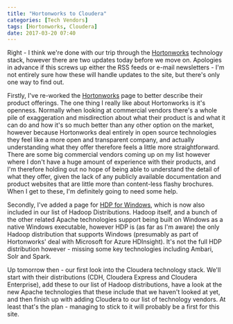 ```yaml
---
title: "Hortonworks to Cloudera"
categories: [Tech Vendors]
tags: [Hortonworks, Cloudera]
date: 2017-03-20 07:40
---
```

Right - I think we're done with our trip through the [Hortonworks](/tech-vendors/hortonworks) technology stack, however there are two updates today before we move on.  Apologies in advance if this screws up either the RSS feeds or e-mail newsletters - I'm not entirely sure how these will handle updates to the site, but there's only one way to find out.

Firstly, I've re-worked the [Hortonworks](/tech-vendors/hortonworks) page to better describe their product offerings.  The one thing I really like about Hortonworks is it's openness.  Normally when looking at commercial vendors there's a whole pile of exaggeration and misdirection about what their product is and what it can do and how it's so much better than any other option on the market, however because Hortonworks deal entirely in open source technologies they feel like a more open and transparent company, and actually understanding what they offer therefore feels a little more straightforward.  There are some big commercial vendors coming up on my list however where I don't have a huge amount of experience with their products, and I'm therefore holding out no hope of being able to understand the detail of what they offer, given the lack of any publicly available documentation and product websites that are little more than content-less flashy brochures. When I get to these, I'm definitely going to need some help.

Secondly, I've added a page for [HDP for Windows](/technologies/hortonworks-data-platform-for-windows), which is now also included in our list of Hadoop Distributions.  Hadoop itself, and a bunch of the other related Apache technologies support being built on Windows as a native Windows executable, however HDP is (as far as I'm aware) the only Hadoop distribution that supports Windows (presumably as part of Hortonworks' deal with Microsoft for Azure HDInsight).  It's not the full HDP distribution however - missing some key technologies including Ambari, Solr and Spark.

Up tomorrow then - our first look into the Cloudera technology stack.  We'll start with their distributions (CDH, Cloudera Express and Cloudera Enterprise), add these to our list of Hadoop distributions, have a look at the new Apache technologies that these include that we haven't looked at yet, and then finish up with adding Cloudera to our list of technology vendors.  At least that's the plan - managing to stick to it will probably be a first for this site.